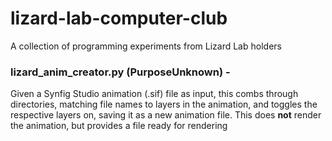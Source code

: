 # lizard-lab-computer-club
A collection of programming experiments from Lizard Lab holders

### lizard_anim_creator.py (PurposeUnknown) - 
Given a Synfig Studio animation (.sif) file as input, this combs through directories, matching file names to layers in the animation, and toggles the respective layers on, saving it as a new animation file. This does **not** render the animation, but provides a file ready for rendering
